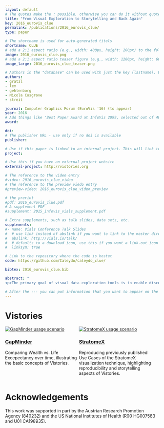 ```yaml
---
layout: default
# The quotes make the : possible, otherwise you can do it without quotes
title: "From Visual Exploration to Storytelling and Back Again"
key: 2016_eurovis_clue
permalink: /publications/2016_eurovis_clue/
type: paper

# The shortname is used for auto-generated titels
shortname: CLUE
# add a 2:1 aspect ratio (e.g., width: 400px, height: 200px) to the folder /assets/images/papers/
image: 2016_eurovis_clue.png
# add a 2:1 aspect ratio teaser figure (e.g., width: 1200px, height: 600px) to the folder /assets/images/papers/
image_large: 2016_eurovis_clue_teaser.png

# Authors in the "database" can be used with just the key (lastname). Others can be written properly.
authors:
- gratzl
- lex
- gehlenborg
- Nicola Cosgrove
- streit

journal: Computer Graphics Forum (EuroVis '16) (to appear)
year: 2016
# Add things like "Best Paper Award at InfoVis 2099, selected out of 4000 submissions"
award:

doi:
# The publisher URL - use only if no doi is available
publisher:

# Use if this paper is linked to an internal project. This will link to the project site
project:

# Use this if you have an external project website
external-project: http://vistories.org

# The reference to the video entry
#video: 2016_eurovis_clue_video
# The reference to the preview viedo entry
#preview-video: 2016_eurovis_clue_video_preview

# the prerint
#pdf: 2016_eurovis_clue.pdf
# A supplement PDF
#supplement: 2015_infovis_vials_supplement.pdf

# Extra supplements, such as talk slides, data sets, etc.
supplements:
#- name: Vials Conference Talk Slides
#  # use link instead of abslink if you want to link to the master directory
#  abslink: http://vials.io/talk/
#  # defaults to a download icon, use this if you want a link-out icon
#  linksym: true

# Link to the repository where the code is hostet
code: https://github.com/Caleydo/caleydo_clue/

bibtex: 2016_eurovis_clue.bib

abstract: "
<p>The primary goal of visual data exploration tools is to enable discovery of new insights. To justify such insights, the discovery process needs to be documented and communicated. A common approach to document and present such findings is to capture visualizations as images or videos. Images, however, are insufficient for telling the story of visual discovery, as they lack full provenance information and context. Videos are difficult to produce and edit, in particular due to the non-linear nature of the exploratory process. Most importantly, however, neither approach provides the opportunity to return to any point inthe exploration in order to review the state of the visualization in detail or to conduct additional analyses. In this paper we present <strong>CLUE</strong> (capture, label, understand, explain), a framework that tightly integrates data exploration and presentation of discoveries. Based on provenance data captured during the exploratory process, users can extract the key steps of the exploration, add annotations, and author “vistories” that can be shared for consumption, but that can also serve as the foundation for new discoveries. We discuss the integration of the CLUE approach in visualization tools and provide a prototypical implementation. Finally, we demonstrate the general applicability of the framework in two usage scenarios. The first one employs a Gapminder-inspired visualization to explore global public health data. The second usage scenario illustrate show CLUE can be used to create vistories for the publication of exploratory findings in scientific journals.</p>"

# After the --- you can put information that you want to appear on the website using markdown formatting or HTML. A good example are acknowledgements, extra references, an erratum, etc.
---
```


# Vistories

<div style="display: flex;align-items: baseline;">
<div style="width: 48%">
    <a href="//vistories.org/gapminder.html" target="_blank">
    <img src="{{site.baseurl}}/assets/images/papers/{{ page.key }}_gapminder.png" alt="GapMinder usage scenario">
    </a>
    <div class="caption">
      <a href="//vistories.org/gapminder.html" target="_blank">
        <h3>GapMinder</h3>
      </a>
      <p>Comparing Wealth vs. Life Excepectancy over time, illustrating the basic concepts of Vistories.</p>
      <p></p>
    </div>
  </div>
<div style="width: 48%">
    <a href="//vistories.org/stratomex.html" target="_blank">
    <img src="{{site.baseurl}}/assets/images/papers/{{ page.key }}.png" alt="StratomeX usage scenario">
    </a>
    <div class="caption">
      <a href="//vistories.org/stratomex.html" target="_blank">
        <h3>StratomeX</h3>
      </a>
      <p>Reproducing previously published Use Cases of the StratomeX visualization technique, highlighting reproducibility and storytelling aspects of Vistories.</p>
    </div>
  </div>
</div>

# Acknowledgements

This work was supported in part by the Austrian Research Promotion Agency (840232) and the US National Institutes of Health (R00 HG007583 and U01 CA198935).
